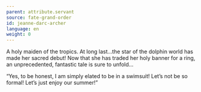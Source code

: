 ```yaml
---
parent: attribute.servant
source: fate-grand-order
id: jeanne-darc-archer
language: en
weight: 0
---
```


A holy maiden of the tropics.
At long last…the star of the dolphin world has made her sacred debut! Now that she has traded her holy banner for a ring, an unprecedented, fantastic tale is sure to unfold…

“Yes, to be honest, I am simply elated to be in a swimsuit! Let’s not be so formal! Let’s just enjoy our summer!”
